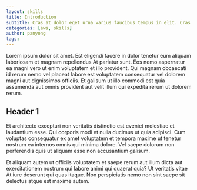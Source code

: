 ```yaml
---
layout: skills
title: Introduction
subtitle: Cras at dolor eget urna varius faucibus tempus in elit. Cras a dui imperdiet, tempus metus quis, pharetra turpis.
categories: [aws, skills]
author: panyong
tags: 
---
```



Lorem ipsum dolor sit amet. Est eligendi facere in dolor tenetur eum aliquam laboriosam et magnam repellendus At pariatur sunt. Eos nemo aspernatur ea magni vero ut enim voluptatem et illo provident. Qui magnam obcaecati id rerum nemo vel placeat labore est voluptatem consequatur vel dolorem magni aut dignissimos officiis. Et galisum ut illo commodi est quia assumenda aut omnis provident aut velit illum qui expedita rerum ut dolorem rerum.

## Header 1
Et architecto excepturi non veritatis distinctio est eveniet molestiae et laudantium esse. Qui corporis modi et nulla ducimus ut quia adipisci. Cum voluptas consequatur ex amet voluptatem et tempora maxime ut tenetur nostrum ea internos omnis qui minima dolore. Vel saepe dolorum non perferendis quis ut aliquam esse non accusantium galisum.

Et aliquam autem ut officiis voluptatem et saepe rerum aut illum dicta aut exercitationem nostrum qui labore animi qui quaerat quia? Ut veritatis vitae At iure deserunt qui quas itaque. Non perspiciatis nemo non sint saepe sit delectus atque est maxime autem.
